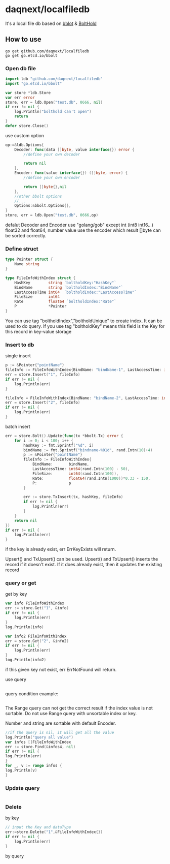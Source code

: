# daqnext/localfiledb

It's a local file db based on [bblot](https://github.com/etcd-io/bbolt) & [BoltHold](https://github.com/timshannon/bolthold)

## How to use
```
go get github.com/daqnext/localfiledb
go get go.etcd.io/bbolt
```

### Open db file
```go
import ldb "github.com/daqnext/localfiledb"
import "go.etcd.io/bbolt"

var store *ldb.Store
var err error
store, err = ldb.Open("test.db", 0666, nil)
if err != nil {
    log.Println("bolthold can't open")
	return
}
defer store.Close()
```
use custom option
```go
op:=&ldb.Options{
    Decoder: func(data []byte, value interface{}) error {
        //define your own decoder

        return nil
    },
    Encoder: func(value interface{}) ([]byte, error) {
        //define your own encoder

        return []byte{},nil
    },
    //other bbolt options
    //...
    Options:&bbolt.Options{},
}
store, err = ldb.Open("test.db", 0666,op)
```
defalut Decoder and Encoder use "golang/gob" except int (int8 int16...) float32 and float64, number value use the encoder which result []byte can be sorted correctly.

### Define struct
```go
type Pointer struct {
	Name string
}

type FileInfoWithIndex struct {
	HashKey        string `boltholdKey:"HashKey"`
	BindName       string `boltholdIndex:"BindName"`
	LastAccessTime int64  `boltholdIndex:"LastAccessTime"`
	FileSize       int64
	Rate           float64 `boltholdIndex:"Rate"`
	P              *Pointer
}
```
You can use tag "boltholdIndex","boltholdUnique" to create index. It can be used to do query.
If you use tag "boltholdKey" means this field is the Key for this record in key-value storage

### Insert to db
single insert
```go
p := &Pointer{"pointName"}
fileInfo := FileInfoWithIndex{BindName: "bindName-1", LastAccessTime: int64(rand.Intn(100)), FileSize: int64(rand.Intn(100)), P: p}
err = store.Insert("1", fileInfo)
if err != nil {
	log.Println(err)
}

fileInfo = FileInfoWithIndex{BindName: "bindName-2", LastAccessTime: int64(rand.Intn(100)), FileSize: int64(rand.Intn(100)), P: p}
err = store.Insert("2", fileInfo)
if err != nil {
	log.Println(err)
}
```

batch insert
```go
err = store.Bolt().Update(func(tx *bbolt.Tx) error {
	for i := 0; i < 100; i++ {
		hashKey := fmt.Sprintf("%d", i)
		bindName := fmt.Sprintf("bindname-%01d", rand.Intn(10)+4)
		p := &Pointer{"pointName"}
		fileInfo := FileInfoWithIndex{
			BindName:       bindName,
			LastAccessTime: int64(rand.Intn(100) - 50),
			FileSize:       int64(rand.Intn(100)),
			Rate:           float64(rand.Intn(1000))*0.33 - 150,
			P:              p
		}

		err := store.TxInsert(tx, hashKey, fileInfo)
		if err != nil {
			log.Println(err)
		}
	}
	return nil
})
if err != nil {
	log.Println(err)
}
```
if the key is already exist, err ErrKeyExists will return.

Upsert() and TxUpsert() can be used. Upsert() and TxUpsert() inserts the record if it doesn't exist. If it does already exist, then it updates the existing record


### query or get
get by key
```go
var info FileInfoWithIndex
err := store.Get("1", &info)
if err != nil {
	log.Println(err)
}
log.Println(info)

var info2 FileInfoWithIndex
err = store.Get("2", &info2)
if err != nil {
	log.Println(err)
}
log.Println(info2)
```
if this given key not exist, err ErrNotFound will return.

use query
```go

```
query condition example:
```go

```
The Range query can not get the correct result if the index value is not sortable. Do not use Range query with unsortable index or key.

Number and string are sortable with default Encoder.

```go
//if the query is nil, it will get all the value
log.Println("query all value")
var infos []FileInfoWithIndex
err := store.Find(&infos4, nil)
if err != nil {
log.Println(err)
}
for _, v := range infos {
log.Println(v)
}

```

### Update query
```go

```

### Delete
by key
```go
// input the Key and dataType
err:=store.Delete("1",&FileInfoWithIndex{})
if err != nil {
	log.Println(err)
}
```

by query
```go

```
